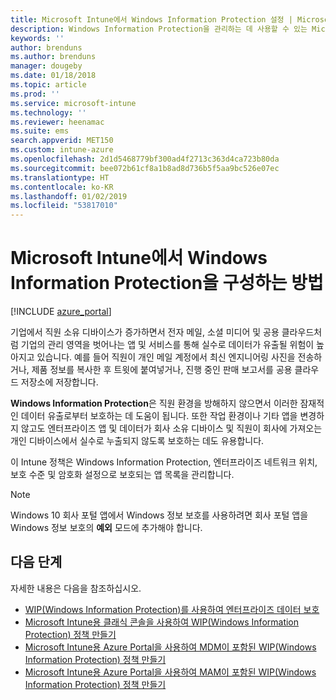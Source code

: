 ```yaml
---
title: Microsoft Intune에서 Windows Information Protection 설정 | Microsoft Intune
description: Windows Information Protection을 관리하는 데 사용할 수 있는 Microsoft Intune 설정을 알아봅니다.
keywords: ''
author: brenduns
ms.author: brenduns
manager: dougeby
ms.date: 01/18/2018
ms.topic: article
ms.prod: ''
ms.service: microsoft-intune
ms.technology: ''
ms.reviewer: heenamac
ms.suite: ems
search.appverid: MET150
ms.custom: intune-azure
ms.openlocfilehash: 2d1d5468779bf300ad4f2713c363d4ca723b80da
ms.sourcegitcommit: bee072b61cf8a1b8ad8d736b5f5aa9bc526e07ec
ms.translationtype: HT
ms.contentlocale: ko-KR
ms.lasthandoff: 01/02/2019
ms.locfileid: "53817010"
---
```

# <a name="how-to-configure-windows-information-protection-in-microsoft-intune"></a>Microsoft Intune에서 Windows Information Protection을 구성하는 방법

[!INCLUDE [azure_portal](./includes/azure_portal.md)]

기업에서 직원 소유 디바이스가 증가하면서 전자 메일, 소셜 미디어 및 공용 클라우드처럼 기업의 관리 영역을 벗어나는 앱 및 서비스를 통해 실수로 데이터가 유출될 위험이 높아지고 있습니다. 예를 들어 직원이 개인 메일 계정에서 최신 엔지니어링 사진을 전송하거나, 제품 정보를 복사한 후 트윗에 붙여넣거나, 진행 중인 판매 보고서를 공용 클라우드 저장소에 저장합니다.

**Windows Information Protection**은 직원 환경을 방해하지 않으면서 이러한 잠재적인 데이터 유출로부터 보호하는 데 도움이 됩니다. 또한 작업 환경이나 기타 앱을 변경하지 않고도 엔터프라이즈 앱 및 데이터가 회사 소유 디바이스 및 직원이 회사에 가져오는 개인 디바이스에서 실수로 누출되지 않도록 보호하는 데도 유용합니다.

이 Intune 정책은 Windows Information Protection, 엔터프라이즈 네트워크 위치, 보호 수준 및 암호화 설정으로 보호되는 앱 목록을 관리합니다.

>[!NOTE]
> Windows 10 회사 포털 앱에서 Windows 정보 보호를 사용하려면 회사 포털 앱을 Windows 정보 보호의 **예외** 모드에 추가해야 합니다. 

## <a name="next-steps"></a>다음 단계
자세한 내용은 다음을 참조하십시오.
-  [WIP(Windows Information Protection)를 사용하여 엔터프라이즈 데이터 보호](https://technet.microsoft.com/itpro/windows/keep-secure/protect-enterprise-data-using-wip)
- [Microsoft Intune용 클래식 콘솔을 사용하여 WIP(Windows Information Protection) 정책 만들기](https://docs.microsoft.com/windows/threat-protection/windows-information-protection/create-wip-policy-using-intune)
- [Microsoft Intune용 Azure Portal을 사용하여 MDM이 포함된 WIP(Windows Information Protection) 정책 만들기](https://docs.microsoft.com/windows/threat-protection/windows-information-protection/create-wip-policy-using-intune-azure)
- [Microsoft Intune용 Azure Portal을 사용하여 MAM이 포함된 WIP(Windows Information Protection) 정책 만들기](https://docs.microsoft.com/windows/threat-protection/windows-information-protection/create-wip-policy-using-mam-intune-azure)
